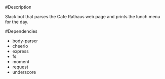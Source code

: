 #Description

Slack bot that parses the Cafe Rathaus web page and prints the lunch menu for the day.

#Dependencies

* body-parser
* cheerio
* express
* fs
* moment
* request
* underscore
